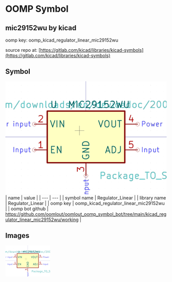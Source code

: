 # OOMP Symbol  
## mic29152wu  by kicad  
  
oomp key: oomp_kicad_regulator_linear_mic29152wu  
  
source repo at: [https://gitlab.com/kicad/libraries/kicad-symbols](https://gitlab.com/kicad/libraries/kicad-symbols)  
## Symbol  
  
[![working.png](working_600.png)](working.png)  
| name | value | 
| --- | --- | 
| symbol name | Regulator_Linear | 
| library name | Regulator_Linear | 
| oomp key | oomp_kicad_regulator_linear_mic29152wu | 
| oomp bot github | https://github.com/oomlout/oomlout_oomp_symbol_bot/tree/main/kicad_regulator_linear_mic29152wu/working | 
## Images  
  
[![working.png](working_140.png)](working.png)  
